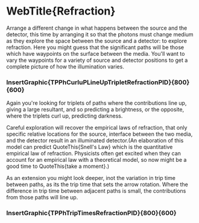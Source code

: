 # WebTitle{Refraction}

Arrange a different change in what happens between the source and the detector, this time by arranging it so that the photons must change medium as they explore the space between the source and a detector: to explore refraction. Here you might guess that the significant paths will be those which have waypoints on the surface between the media. You'll want to vary the waypoints for a variety of source and detector positions to get a complete picture of how the illumination varies.

### InsertGraphic{TPPhCurluPLineUpTripletRefractionPID}{800}{600}

Again you're looking for triplets of paths where the contributions line up, giving a large resultant, and so predicting a brightness, or the opposite, where the triplets curl up, predicting darkness.

Careful exploration will recover the empirical laws of refraction, that only specific relative locations for the source, interface between the two media, and the detector result in an illuminated detector.(An elaboration of this model can predict QuoteThis{Snell's Law} which is the quantitative empirical law of refraction. Physicists often get excited when they can account for an empirical law with a theoretical model, so now might be a good time to QuoteThis{take a moment}.)

As an extension you might look deeper, inot the variation in trip time between paths, as its the trip time that sets the arrow rotation. Where the difference in trip time between adjacent paths is small, the contributions from those paths will line up.

### InsertGraphic{TPPhTripTimesRefractionPID}{800}{600}
